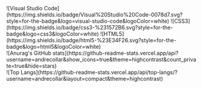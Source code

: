 <div>![Visual Studio Code](https://img.shields.io/badge/Visual%20Studio%20Code-0078d7.svg?style=for-the-badge&logo=visual-studio-code&logoColor=white)
![CSS3](https://img.shields.io/badge/css3-%231572B6.svg?style=for-the-badge&logo=css3&logoColor=white)
![HTML5](https://img.shields.io/badge/html5-%23E34F26.svg?style=for-the-badge&logo=html5&logoColor=white)
</div>



<div>![Anurag's GitHub stats](https://github-readme-stats.vercel.app/api?username=andrecollar&show_icons=true&theme=highcontrast&count_private=true&hide=stars)</div>
<div>![Top Langs](https://github-readme-stats.vercel.app/api/top-langs/?username=andrecollar&layout=compact&theme=highcontrast)</div>

